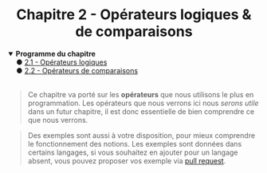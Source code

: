 <center><h1>Chapitre 2 - Opérateurs logiques & de comparaisons</h1></center>

<details open="open"><summary><b>Programme du chapitre</b></summary>
&nbsp;&nbsp;&nbsp;&nbsp;● <a href="./Logic.md" title="Opérateurs logiques">2.1 - Opérateurs logiques</a><br>
&nbsp;&nbsp;&nbsp;&nbsp;● <a href="./Comparison.md" title="Opérateurs de comparaison">2.2 - Opérateurs de comparaisons</a><br>
</details>
<br>

> Ce chapitre va porté sur les **opérateurs** que nous utilisons le plus en programmation. Les opérateurs que nous verrons ici nous *serons utile* dans un futur chapitre, il est donc essentielle de bien comprendre ce que nous verrons.

> Des exemples sont aussi à votre disposition, pour mieux comprendre le fonctionnement des notions. Les exemples sont données dans certains langages, si vous souhaitez en ajouter pour un langage absent, vous pouvez proposer vos exemple via [pull request](https://github.com/Skycel9/basics-course-of-programming/pulls).